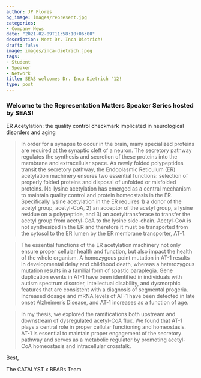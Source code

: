 ```yaml
---
author: JP Flores
bg_image: images/represent.jpg
categories:
- Company News
date: "2021-02-09T11:58:10+06:00"
description: Meet Dr. Inca Dietrich!
draft: false
image: images/inca-dietrich.jpeg
tags:
- Student
- Speaker
- Network
title: SEAS welcomes Dr. Inca Dietrich '12!
type: post
---
```


### Welcome to the Representation Matters Speaker Series hosted by SEAS!
</p>

ER Acetylation: the quality control checkmark implicated in neurological disorders and aging 

 </p>

> In order for a synapse to occur in the brain, many specialized proteins are required at the synaptic cleft of a neuron. The secretory pathway regulates the synthesis and secretion of these proteins into the membrane and extracellular space. As newly folded polypeptides transit the secretory pathway, the Endoplasmic Reticulum (ER) acetylation machinery ensures two essential functions: selection of properly folded proteins and disposal of unfolded or misfolded proteins. Nε-lysine acetylation has emerged as a central mechanism to maintain quality control and protein homeostasis in the ER. Specifically lysine acetylation in the ER requires 1) a donor of the acetyl group, acetyl-CoA, 2) an acceptor of the acetyl group, a lysine residue on a polypeptide, and 3) an acetyltransferase to transfer the acetyl group from acetyl-CoA to the lysine side-chain. Acetyl-CoA is not synthesized in the ER and therefore it must be transported from the cytosol to the ER lumen by the ER membrane transporter, AT-1.

> The essential functions of the ER acetylation machinery not only ensure proper cellular health and function, but also impact the health of the whole organism. A homozygous point mutation in AT-1 results in developmental delay and childhood death, whereas a heterozygous mutation results in a familial form of spastic paraplegia. Gene duplication events in AT-1 have been identified in individuals with autism spectrum disorder, intellectual disability, and dysmorphic features that are consistent with a diagnosis of segmental progeria. Increased dosage and mRNA levels of AT-1 have been detected in late onset Alzheimer’s Disease, and AT-1 increases as a function of age.

> In my thesis, we explored the ramifications both upstream and downstream of dysregulated acetyl-CoA flux. We found that AT-1 plays a central role in proper cellular functioning and homeostasis. AT-1 is essential to maintain proper engagement of the secretory pathway and serves as a metabolic regulator by promoting acetyl-CoA homeostasis and intracellular crosstalk.




Best,

The CATALYST x BEARs Team
</p>

